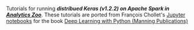 Tutorials for running _**distribued Keras (v1.2.2) on Apache Spark in [Analytics Zoo](https://github.com/intel-analytics/analytics-zoo)**_. These tutorials are ported from François Chollet's [Jupyter notebooks](https://github.com/fchollet/deep-learning-with-python-notebooks) for the book [Deep Learning with Python (Manning Publications)](https://www.manning.com/books/deep-learning-with-python?a_aid=keras&a_bid=76564dff)
